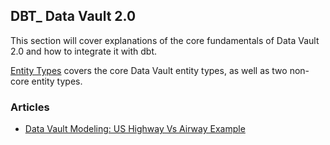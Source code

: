 ## DBT_ Data Vault 2.0 

This section will cover explanations of the core fundamentals of Data Vault 2.0 and how to integrate it with dbt.

[Entity Types](Entity_Types.md) covers the core Data Vault entity types, as well as two non-core entity types.


### Articles

 - [Data Vault Modeling: US Highway Vs Airway Example](https://jerryrun.wordpress.com/2018/09/12/chapter-4-data-vault-20-modeling/)
